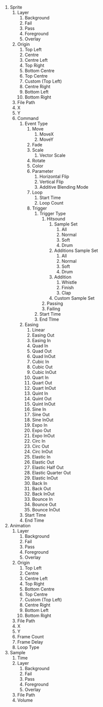 1. Sprite
	1. Layer
		1. Background
		2. Fail
		3. Pass
		4. Foreground
		5. Overlay
	2. Origin
		1. Top Left
		2. Centre
		3. Centre Left
		4. Top Right
		5. Bottom Centre
		6. Top Centre
		7. Custom (Top Left)
		8. Centre Right
		9. Bottom Left
		10. Bottom Right
	3. File Path
	4. X
	5. Y
	6. Command
		1. Event Type
			1. Move
				1. MoveX
				2. MoveY
			2. Fade
			3. Scale
				1. Vector Scale
			4. Rotate
			5. Color
			6. Parameter
				1. Horizontal Flip
				2. Vertical Flip
				3. Additive Blending Mode
			7. Loop
				1. Start Time
				2. Loop Count
			8. Trigger 
				1. Trigger Type
					1. Hitsound
						1. Sample Set
							1. All
							2. Normal
							3. Soft
							4. Drum
						2. Additions Sample Set
							1. All
							2. Normal
							3. Soft
							4. Drum
						3. Addition
							1. Whistle
							2. Finish
							3. Clap
						4. Custom Sample Set
					2. Passing
					3. Failing
				2. Start Time
				3. End TIme
		2. Easing
			1. Linear
			2. Easing Out
			3. Easing In
			4. Quad In
			5. Quad Out
			6. Quad InOut
			7. Cubic In
			8. Cubic Out
			9. Cubic InOut
			10. Quart In
			11. Quart Out
			12. Quart InOut
			13. Quint In
			14. Quint Out
			15. Quint InOut
			16. Sine In
			17. Sine Out
			18. Sine InOut
			19. Expo In
			20. Expo Out
			21. Expo InOut
			22. Circ In
			23. Circ Out
			24. Circ InOut
			25. Elastic In
			26. Elastic Out
			27. Elastic Half Out
			28. Elastic Quarter Out
			29. Elastic InOut
			30. Back In
			31. Back Out
			32. Back InOut
			33. Bounce In
			34. Bounce Out
			35. Bounce InOut
		3. Start Time
		4. End Time
2. Animation
	1. Layer
		1. Background
		2. Fail
		3. Pass
		4. Foreground
		5. Overlay
	2. Origin
		1. Top Left
		2. Centre
		3. Centre Left
		4. Top Right
		5. Bottom Centre
		6. Top Centre
		7. Custom (Top Left)
		8. Centre Right
		9. Bottom Left
		10. Bottom Right
	3. File Path
	4. X
	5. Y
	6. Frame Count
	7. Frame Delay
	8. Loop Type
3. Sample
	1. Time
	2. Layer
		1. Background
		2. Fail
		3. Pass
		4. Foreground
		5. Overlay
	3. File Path
	4. Volume